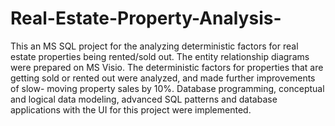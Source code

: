 # Real-Estate-Property-Analysis-
This an MS SQL project for the analyzing deterministic factors for real estate properties being rented/sold out.
The entity relationship diagrams were prepared on MS Visio.
The deterministic factors for properties that are getting sold or rented out were analyzed, and made further improvements of
slow- moving property sales by 10%.
Database programming, conceptual and logical data modeling, advanced SQL patterns and database applications with the UI for this project were implemented.
